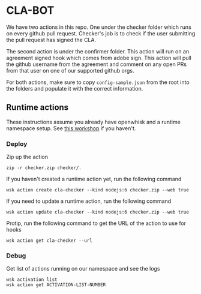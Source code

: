 # CLA-BOT

We have two actions in this repo. One under the checker folder which runs on every github pull request. Checker's job is to check if the user submitting the pull request has signed the CLA.

The second action is under the confirmer folder. This action will run on an agreement signed hook which comes from adobe sign. This action will pull the github username from the agreement and comment on any open PRs from that user on one of our supported github orgs. 

For both actions, make sure to copy `config-sample.json` from the root into the folders and populate it with the correct information.

## Runtime actions

These instructions assume you already have openwhisk and a runtime namespace setup. See [this workshop](https://hirenoble.github.io/Marriott-Workshop/) if you haven't. 

### Deploy

Zip up the action

```
zip -r checker.zip checker/.
```

If you haven't created a runtime action yet, run the following command

```
wsk action create cla-checker --kind nodejs:6 checker.zip --web true
```

If you need to update a runtime action, run the following command

```
wsk action update cla-checker --kind nodejs:6 checker.zip --web true
```

Protip, run the following command to get the URL of the action to use for hooks

```
wsk action get cla-checker --url
```

### Debug

Get list of actions running on our namespace and see the logs

```
wsk activation list
wsk action get ACTIVATION-LIST-NUMBER
```


